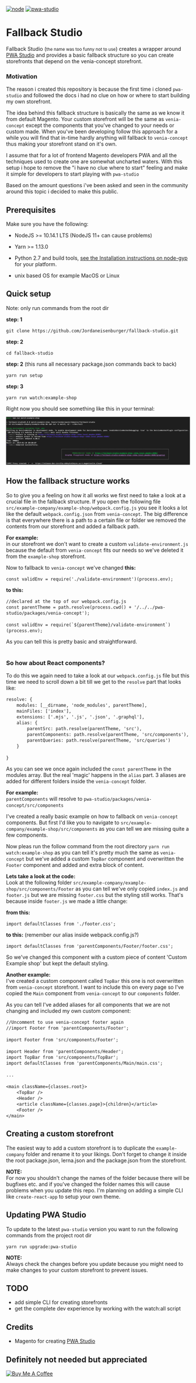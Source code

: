 [![node][node]][node-url] [![pwa-studio][pwa-studio]][pwa-studio-url]

[node]: https://img.shields.io/badge/Node-%3E%3D10.14.1-brightgreen.svg
[node-url]: https://nodejs.org

[pwa-studio]: https://img.shields.io/badge/pwa--studio-v2.1.0-brightgreen.svg
[pwa-studio-url]: https://github.com/magento-research/pwa-studio

# Fallback Studio


Fallback Studio (<small>the name was too funny not to use</small>) creates a wrapper around [PWA Studio](https://github.com/magento-research/pwa-studio) and provides a
basic fallback structure so you can create storefronts that depend on the venia-concept storefront. 

### Motivation

The reason i created this repository is because the first time i cloned `pwa-studio` 
and followed the docs i had no clue on how or where to start building my own storefront.

The idea behind this fallback structure is basically the same as we know it from default Magento. 
Your custom storefront will be the same as `venia-concept` except the components that you've changed 
to your needs or custom made. When you've been developing follow this approach for a while you will find that in-time hardly 
anything will fallback to `venia-concept` thus making your storefront stand on it's own.

I assume that for a lot of frontend Magento developers PWA and all the techniques used to create one are somewhat uncharted waters.
With this setup i hope to remove the "i have no clue where to start" feeling and make it simple for developers to start playing with `pwa-studio`

Based on the amount questions i've been asked and seen in the community around this topic i decided to make this public.

## Prerequisites
Make sure you have the following:

- NodeJS >= 10.14.1 LTS (NodeJS 11+ can cause problems)

- Yarn >= 1.13.0

- Python 2.7 and build tools, [see the Installation instructions on node-gyp](https://github.com/nodejs/node-gyp#installation) for your platform.

- unix based OS for example MacOS or Linux

## Quick setup

Note: only run commands from the root dir

**step: 1**
```
git clone https://github.com/Jordaneisenburger/fallback-studio.git
```

**step: 2**
```
cd fallback-studio
```

**step: 2** (this runs all necessary package.json commands back to back)
```
yarn run setup
```

**step: 3**
```
yarn run watch:example-shop
```

Right now you should see something like this in your terminal:

![Alt text](docs/quick-setup.png?raw=true "Quick setup")

## How the fallback structure works

So to give you a feeling on how it all works we first need to take a look at a crucial file in the fallback structure.
If you open the following file `src/example-company/example-shop/webpack.config.js` you see it looks a lot like the default `webpack.config.json` from
`venia-concept`. The big difference is that everywhere there is a path to a certain file or folder we removed the contents from our storefront and added a fallback path.

**For example:**<br />
in our storefront we don't want to create a custom `validate-environment.js` because the default from `venia-concept` fits our needs so we've deleted it from the `example-shop` storefront.

Now to fallback to `venia-concept` we've changed **this:**
```
const validEnv = require('./validate-environment')(process.env);
```
**to this:**
```
//declared at the top of our webpack.config.js
const parentTheme = path.resolve(process.cwd() + '/../../pwa-studio/packages/venia-concept');

const validEnv = require(`${parentTheme}/validate-environment`)(process.env);
```
As you can tell this is pretty basic and straightforward. 
<br/><br/>

### So how about React components?

To do this we again need to take a look at our `webpack.config.js` file but this time we need to scroll down a bit till we get to the `resolve` part that looks like:

```
resolve: {
    modules: [__dirname, 'node_modules', parentTheme],
    mainFiles: ['index'],
    extensions: ['.mjs', '.js', '.json', '.graphql'],
    alias: {
        parentSrc: path.resolve(parentTheme, 'src'),
        parentComponents: path.resolve(parentTheme, 'src/components'),
        parentQueries: path.resolve(parentTheme, 'src/queries')
    }

}
```
As you can see we once again included the `const parentTheme` in the modules array. But the real 'magic' happens in the `alias` part.
3 aliases are added for different folders inside the `venia-concept` folder. 

**For example:**<br />
`parentComponents` will resolve to `pwa-studio/packages/venia-concept/src/components`

I've created a really basic example on how to fallback on `venia-concept` components. But first I'd like you to navigate to `src/example-company/example-shop/src/components` as you can tell we are missing quite a few components.<br />

 Now pleas run the follow command from the root directory `yarn run watch:example-shop` as you can tell it's pretty much the same as `venia-concept` but we've added a custom `TopBar` component
 and overwritten the `Footer` component and added and extra block of content.
 
 **Lets take a look at the code:**<br />
 Look at the following folder `src/example-company/example-shop/src/components/Footer` as you can tell we've only copied `index.js` and `footer.js` but we are missing `footer.css` but the styling still works.
 That's because inside `footer.js` we made a little change:
 
 **from this:**
 ```
 import defaultClasses from './footer.css';
 ```
 
 **to this:** (remember our alias inside webpack.config.js?)
 ```
 import defaultClasses from 'parentComponents/Footer/footer.css';
 ```
 So we've changed this component with a custom piece of content 'Custom Example shop' but kept the default styling.
 
 **Another example:**<br/>
 I've created a custom component called `TopBar` this one is not overwritten from `venia-concept` storefront. I want to include this on every page so I've copied the `Main` component from `venia-concept` to our `components` folder.
 
 As you can tell I've added aliases for all components that we are not changing and included my own custom component:
 ```
 //Uncomment to use venia-concept footer again
 //import Footer from 'parentComponents/Footer';
 
 import Footer from 'src/components/Footer';
 
 import Header from 'parentComponents/Header';
 import TopBar from 'src/components/TopBar';
 import defaultClasses from 'parentComponents/Main/main.css';
 
 ...
 
 <main className={classes.root}>
     <TopBar />
     <Header />
     <article className={classes.page}>{children}</article>
     <Footer />
 </main>
 ```
  
## Creating a custom storefront
The easiest way to add a custom storefront is to duplicate the `example-company` folder and rename it to your likings.
Don't forget to change it inside the root package.json, lerna.json and the package.json from the storefront.

**NOTE:**<br />
For now you shouldn't change the names of the folder because there will be bugfixes etc. and if you've changed the folder names this will cause problems when you update this repo. I'm planning on adding a simple CLI like `create-react-app` to setup your own theme.


## Updating PWA Studio
To update to the latest `pwa-studio` version you want to run the following commands from the project root dir

```
yarn run upgrade:pwa-studio
```

**NOTE:**<br/>
Always check the changes before you update because you might need to make changes to your custom storefront to prevent issues.


## TODO

- add simple CLI for creating storefronts
- get the complete dev experience by working with the watch:all script


## Credits

* Magento for creating [PWA Studio](https://github.com/magento-research/pwa-studio)

## Definitely not needed but appreciated

<a href="https://www.buymeacoffee.com/Fc5IDf687" target="_blank"><img src="https://www.buymeacoffee.com/assets/img/custom_images/orange_img.png" alt="Buy Me A Coffee" style="height: auto !important;width: auto !important;" ></a>